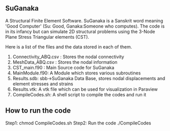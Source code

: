 SuGanaka
--------
A Structural Finite Element Software. SuGanaka is a Sanskrit word
meaning 'Good Computer' (Su: Good, Ganaka:Someone who computes). The code 
is in its infancy but can simulate 2D structural problems using the 3-Node
Plane Stress Triangular elements (CST).

Here is a list of the files and the data stored in each of them.
1. Connectivity_ABQ.csv : Stores the nodal connectivity
2. MeshData_ABQ.csv : Stores the nodal information
3. CST_main.f90 : Main Source code for SuGanaka
4. MainModule.f90: A Module which stores various subroutines
5. Results.sdb: sbb->SuGanaka Data Base, stores nodal displacements and element stresses and strains
6. Results.vtk: A vtk file which can be used for visualization in Paraview
7. CompileCodes.sh: A shell script to compile the codes and run it

How to run the code
--------------------
Step1: chmod CompileCodes.sh
Step2: Run the code ./CompileCodes



